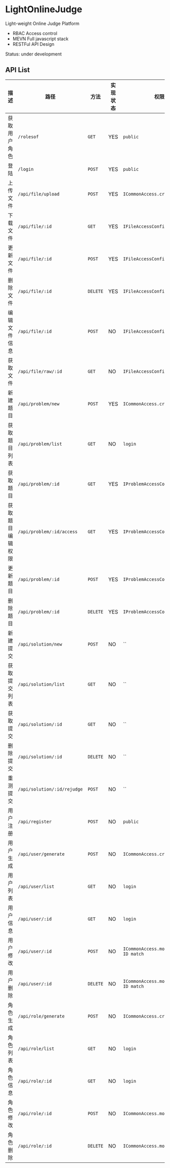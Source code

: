 # LightOnlineJudge
Light-weight Online Judge Platform

- RBAC Access control
- MEVN Full javascript stack
- RESTFul API Design

Status: under development

## API List
|描述|路径|方法|实现状态|权限|
|-|-|-|-|-|
|获取用户角色|`/rolesof`|`GET`|YES|`public`|
|登陆|`/login`|`POST`|YES|`public`|
|上传文件|`/api/file/upload`|`POST`|YES|`ICommonAccess.createFile`|
|下载文件|`/api/file/:id`|`GET`|YES|`IFileAccessConfig.read`|
|更新文件|`/api/file/:id`|`POST`|YES|`IFileAccessConfig.modify`|
|删除文件|`/api/file/:id`|`DELETE`|YES|`IFileAccessConfig.modify`|
|编辑文件信息|`/api/file/:id`|`POST`|NO|`IFileAccessConfig.modify`|
|获取文件|`/api/file/raw/:id`|`GET`|NO|`IFileAccessConfig.read`|
|新建题目|`/api/problem/new`|`POST`|YES|`ICommonAccess.createProblem`|
|获取题目列表|`/api/problem/list`|`GET`|NO|`login`|
|获取题目|`/api/problem/:id`|`GET`|YES|`IProblemAccessConfig.read`|
|获取题目编辑权限|`/api/problem/:id/access`|`GET`|YES|`IProblemAccessConfig.read`|
|更新题目|`/api/problem/:id`|`POST`|YES|`IProblemAccessConfig.modify*`|
|删除题目|`/api/problem/:id`|`DELETE`|YES|`IProblemAccessConfig.remove`|
|新建提交|`/api/solution/new`|`POST`|NO|``|
|获取提交列表|`/api/solution/list`|`GET`|NO|``|
|获取提交|`/api/solution/:id`|`GET`|NO|``|
|删除提交|`/api/solution/:id`|`DELETE`|NO|``|
|重测提交|`/api/solution/:id/rejudge`|`POST`|NO|``|
|用户注册|`/api/register`|`POST`|NO|`public`|
|用户生成|`/api/user/generate`|`POST`|NO|`ICommonAccess.createUser`|
|用户列表|`/api/user/list`|`GET`|NO|`login`|
|用户信息|`/api/user/:id`|`GET`|NO|`login`|
|用户修改|`/api/user/:id`|`POST`|NO|`ICommonAccess.modifyUser or ID match`|
|用户删除|`/api/user/:id`|`DELETE`|NO|`ICommonAccess.modifyUser or ID match`|
|角色生成|`/api/role/generate`|`POST`|NO|`ICommonAccess.createRole`|
|角色列表|`/api/role/list`|`GET`|NO|`login`|
|角色信息|`/api/role/:id`|`GET`|NO|`login`|
|角色修改|`/api/role/:id`|`POST`|NO|`ICommonAccess.modifyRole`|
|角色删除|`/api/role/:id`|`DELETE`|NO|`ICommonAccess.modifyRole`|